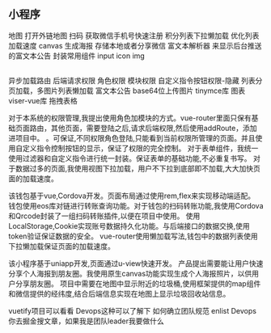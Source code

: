 ## 小程序
地图   打开外链地图
扫码
获取微信手机号快速注册
积分列表下拉懒加载 优化列表加载速度
canvas 生成海报   存储本地或者分享微信
富文本解析器 来显示后台推送的富文本公告
封装常用组件 input icon img

##
异步加载路由  后端请求权限 角色权限 模块权限   自定义指令按钮权限-隐藏
列表分页加载，多图片列表懒加载
富文本公告  base64位上传图片 tinymce库
图表 viser-vue库
拖拽表格

对于本系统的权限管理,我提出使用角色加模块的方式。vue-router里面只保有基础页面路由，其他页面，需要登陆之后,请求后端权限,然后使用addRoute，添加进项目中。
。可保证,不同权限角色登陆,只能看到当前权限所管理的页面。并且使用自定义指令控制按钮的显示，保证了权限的完全控制。
对于表单组件，我统一使用过滤器和自定义指令进行统一封装。保证表单的基础功能,不必重复书写。
对于数据过多的页面,我使用视图下拉加载，用户不下拉到底部即不加载,大大加快页面的加载速度。




该钱包基于vue,Cordova开发。页面布局通过使用rem,flex来实现移动端适配。
钱包使用eos库对链进行转账查询功能。对于钱包的扫码转账功能,我使用Cordova和Qrcode封装了一组扫码转账插件,以便在项目中使用。
使用LocalStorage,Cookie实现账号数据持久化功能。与后端接口的数据交换,使用token验证保证数据的安全。
vue-router使用懒加载写法,钱包中的数据列表使用下拉懒加载保证页面的加载速度。


该小程序基于uniapp开发,页面通过u-view快速开发。
产品提出需要能让用户快速分享个人海报到朋友圈。我使用原生canvas功能实现生成个人海报照片，以供用户分享朋友圈。
项目中需要在地图中显示附近的垃圾桶,使用框架提供的map组件和微信提供的经纬度,结合后端信息实现在地图上显示垃圾回收站信息。


vuetify项目可以看看
Devops这种可以了解下
如何确立团队规范
enlist Devops
你去掘金搜文章，如果我是团队leader我要做什么

